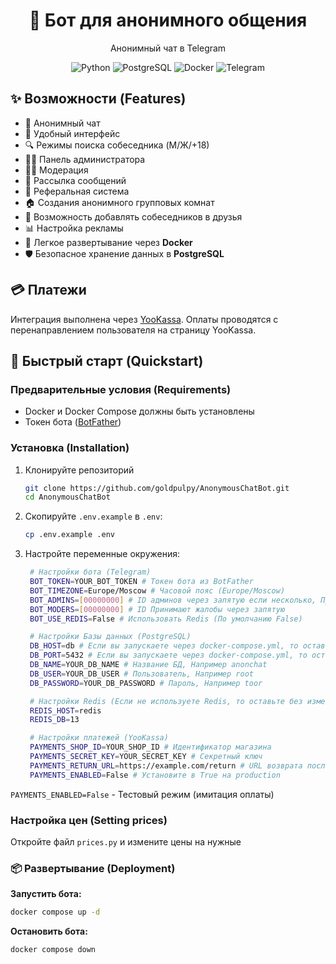 <div align="center">
  <h1>💬 Бот для анонимного общения</h1>
  <p>Анонимный чат в Telegram</p>

![Python](https://img.shields.io/badge/Python-3.11-blue?logo=python)
![PostgreSQL](https://img.shields.io/badge/PostgreSQL-17-blue?logo=postgresql)
![Docker](https://img.shields.io/badge/Docker-compose-blue?logo=docker)
![Telegram](https://img.shields.io/badge/Telegram-bot-blue?logo=telegram)

</div>

## ✨ Возможности (Features)

- 💬 Анонимный чат
- 📱 Удобный интерфейс
- 🔍 Режимы поиска собеседника (M/Ж/+18)
- 👨‍💼 Панель администратора
- 👮‍♀️ Модерация
- 📨 Рассылка сообщений
- 🤝 Реферальная система
- 🏠 Создания анонимного групповых комнат
- 👥 Возможность добавлять собеседников в друзья
- 📊 Настройка рекламы
- 🐳 Легкое развертывание через **Docker**
- 🛡️ Безопасное хранение данных в **PostgreSQL**

## 💳 Платежи

Интеграция выполнена через [YooKassa](https://yookassa.ru). Оплаты проводятся с перенаправлением пользователя на страницу YooKassa.

## 🚀 Быстрый старт (Quickstart)

### Предварительные условия (Requirements)

- Docker и Docker Compose должны быть установлены
- Токен бота ([BotFather](https://t.me/botfather))

### Установка (Installation)

1. Клонируйте репозиторий

   ```bash
   git clone https://github.com/goldpulpy/AnonymousChatBot.git
   cd AnonymousChatBot
   ```

2. Скопируйте `.env.example` в `.env`:
   ```bash
   cp .env.example .env
   ```
3. Настройте переменные окружения:

   ```bash
    # Настройки бота (Telegram)
    BOT_TOKEN=YOUR_BOT_TOKEN # Токен бота из BotFather
    BOT_TIMEZONE=Europe/Moscow # Часовой пояс (Europe/Moscow)
    BOT_ADMINS=[00000000] # ID админов через запятую если несколько, Пример: [000,000]
    BOT_MODERS=[00000000] # ID Принимают жалобы через запятую
    BOT_USE_REDIS=False # Использовать Redis (По умолчанию False)

    # Настройки Базы данных (PostgreSQL)
    DB_HOST=db # Если вы запускаете через docker-compose.yml, то оставьте без изменений
    DB_PORT=5432 # Если вы запускаете через docker-compose.yml, то оставьте без изменений
    DB_NAME=YOUR_DB_NAME # Название БД, Например anonchat
    DB_USER=YOUR_DB_USER # Пользователь, Например root
    DB_PASSWORD=YOUR_DB_PASSWORD # Пароль, Например toor

    # Настройки Redis (Если не используете Redis, то оставьте без изменений)
    REDIS_HOST=redis
    REDIS_DB=13

    # Настройки платежей (YooKassa)
    PAYMENTS_SHOP_ID=YOUR_SHOP_ID # Идентификатор магазина
    PAYMENTS_SECRET_KEY=YOUR_SECRET_KEY # Секретный ключ
    PAYMENTS_RETURN_URL=https://example.com/return # URL возврата после оплаты
    PAYMENTS_ENABLED=False # Установите в True на production
   ```

`PAYMENTS_ENABLED=False` - Тестовый режим (имитация оплаты)

### Настройка цен (Setting prices)

Откройте файл `prices.py` и измените цены на нужные

### 📦 Развертывание (Deployment)

**Запустить бота:**

```bash
docker compose up -d
```

**Остановить бота:**

```bash
docker compose down
```
